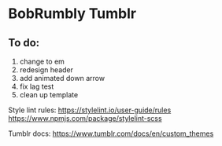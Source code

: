# BobRumbly Tumblr

## To do:
1. change to em
2. redesign header
3. add animated down arrow
4. fix lag test
5. clean up template

Style lint rules:
https://stylelint.io/user-guide/rules
https://www.npmjs.com/package/stylelint-scss

Tumblr docs:
https://www.tumblr.com/docs/en/custom_themes